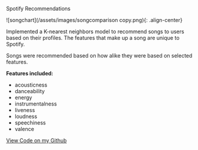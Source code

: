 Spotify Recommendations 

![songchart](/assets/images/songcomparison copy.png){: .align-center}

Implemented a K-nearest neighbors model to recommend songs to users based on their profiles.
The features that make up a song are unique to Spotify. 

Songs were recommended based on how alike they were based on selected features.

**Features included:**
- acousticness	
- danceability	
- energy	
- instrumentalness	
- liveness	
- loudness	
- speechiness	
- valence

[View Code on my Github]("https://github.com/claudiasofiaC/spotify_nn")

